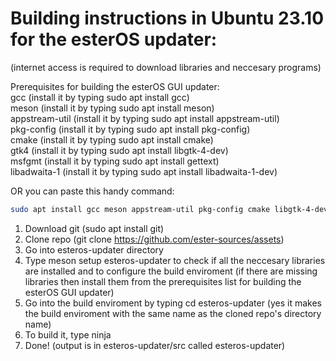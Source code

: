 # Building instructions in Ubuntu 23.10 for the esterOS updater:
(internet access is required to download libraries and neccesary programs)

Prerequisites for building the esterOS GUI updater:\
gcc (install it by typing sudo apt install gcc)\
meson (install it by typing sudo apt install meson)\
appstream-util (install it by typing sudo apt install appstream-util)\
pkg-config (install it by typing sudo apt install pkg-config)\
cmake (install it by typing sudo apt install cmake)\
gtk4 (install it by typing sudo apt install libgtk-4-dev)\
msfgmt (install it by typing sudo apt install gettext)\
libadwaita-1 (install it by typing sudo apt install libadwaita-1-dev)

OR you can paste this handy command:
```bash
sudo apt install gcc meson appstream-util pkg-config cmake libgtk-4-dev gettext libadwaita-1-dev
```

1. Download git (sudo apt install git)
2. Clone repo (git clone https://github.com/ester-sources/assets)
3. Go into esteros-updater directory
4. Type meson setup esteros-updater to check if all the neccesary libraries are installed and to configure the build enviroment (if there are missing libraries then install them from the prerequisites list for building the esterOS GUI updater)
5. Go into the build enviroment by typing cd esteros-updater (yes it makes the build enviroment with the same name as the cloned repo's directory name)
6. To build it, type ninja
7. Done! (output is in esteros-updater/src called esteros-updater)
